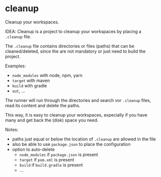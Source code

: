# cleanup
Cleanup your workspaces.

IDEA: Cleanup is a project to cleanup your workspaces by placing a `.cleanup` file.

The `.cleanup` file contains directories or files (paths) that can be cleaned/deleted, since the are not mandatory or just need to build the project.

Examples:
 - `node_modules` with node, npm, yarn
 - `target` with maven
 - `build` with gradle
 - `out`, ...
 
The runner will run through the directories and search vor `.cleanup` files, read its content and delete the paths.

This way, it is easy to cleanup your workspaces, expecially if you have many and get back the (disk) space you need.


Notes:
 - paths just equal or below the location of `.cleanup` are allowed in the file
 - also be able to use `package.json` to place the configuration
 - option to auto-delete
   - `node_modules` if `package.json` is present
   - `target` if `pom.xml` is present
   - `build` if `build.gradle` is present
   - ...
